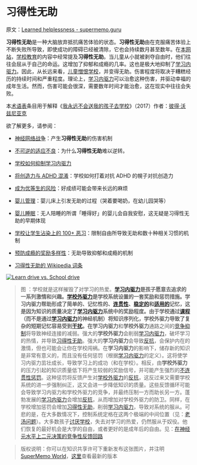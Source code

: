 # 习得性无助

原文：[Learned helplessness - supermemo.guru](https://supermemo.guru/wiki/Learned_helplessness)

**习得性无助**是一种大脑放弃抵抗痛苦体验的状态。**习得性无助**由在克服痛苦体验上不断失败所导致，即使成功的障碍已经被清除，它也会持续数月甚至数年。在[本网站](https://supermemo.guru/wiki/this_site)，[学校教育](https://supermemo.guru/wiki/schooling)的内容中经常提及**习得性无助**。当儿童从小就被剥夺自由时，他们往往会屈从于自己的命运。这增加了抑郁和成瘾的几率。这也是极大地抑制了[学习内驱力](https://supermemo.guru/wiki/learn_drive)。因此，从长远来看，[儿童憎恨学校](https://supermemo.guru/wiki/Why_kids_hate_school)，并变得无助。伤害程度将取决于糟糕经历的持续时间和严重程度。理论上，[学习内驱力](https://supermemo.guru/wiki/Learn_drive)可以治愈这种伤害，并驱动幸福的成年生活。然而，伤害可能会很深，需要数年时间才能治愈，这在现实中往往会失败。

本[术语表](https://supermemo.guru/wiki/Glossary)条目用于解释《[我永远不会送我的孩子去学校](https://supermemo.guru/wiki/Problem_of_Schooling)》（2017）作者：[彼得·沃兹尼亚克](https://supermemo.guru/wiki/Piotr_Wozniak)

欲了解更多，请参阅：

- [神经网络战争](https://supermemo.guru/wiki/War_of_the_networks)：产生**习得性无助**的伤害机制

- [不可逆的适应不良](https://supermemo.guru/wiki/Irreversible_maladaptability)：为什么**习得性无助**难以逆转。

- [学校如何抑制学习内驱力](https://supermemo.guru/wiki/Schools_suppress_the_learn_drive)

- [将创造力与 ADHD 混淆](https://supermemo.guru/wiki/Confusing_creativity_with_ADHD)：学校如何打着对抗 ADHD 的幌子对抗创造力

- [成为优等生的风险](https://supermemo.guru/wiki/Dangers_of_being_a_Straight_A_student)：好成绩可能会带来长远的麻烦

- [婴儿管理](https://supermemo.guru/wiki/Baby_management)：婴儿床上引发无助的过程（哭着要喝奶，在幼儿园哭等）

- [婴儿睡眠](https://supermemo.guru/wiki/Baby_sleep)：无人陪睡的所谓「睡得好」的婴儿会自我安慰，这无疑是习得性无助的早期体现

- [学校让学生沾染上的 100+ 恶习](https://supermemo.guru/wiki/100_bad_habits_learned_at_school)：限制自由所导致无助和数十种相关习惯的机制

- [预防成瘾的奖励多样性](https://supermemo.guru/wiki/Reward_diversity_in_preventing_addictions)：无助导致抑郁和成瘾的机制

- [习得性无助的 Wikipedia 词条](https://en.wikipedia.org/wiki/Learned_helplessness)

[![Learn drive vs. School drive](https://supermemo.guru/images/thumb/2/27/Neural_competition_between_the_learn_drive_and_the_system_of_rewards_at_school.png/500px-Neural_competition_between_the_learn_drive_and_the_system_of_rewards_at_school.png)](https://supermemo.guru/wiki/File:Neural_competition_between_the_learn_drive_and_the_system_of_rewards_at_school.png)

> 图 ：学校就是这样摧毁了对学习的热爱。**[学习内驱力](https://supermemo.guru/wiki/Learn_drive)**是孩子愿意去追求的一系列激情和兴趣。**[学校外驱力](https://supermemo.guru/wiki/School_drive)**是学校系统设置的一套奖励和惩罚措施。**学习内驱力**帮助形成了简单的、记忆性的、[连贯性](https://supermemo.guru/wiki/Coherent)、[稳定的](https://supermemo.guru/wiki/Stable)和[适用的](https://supermemo.guru/wiki/Applicable)记忆，这是因为知识的质量决定了[学习内驱力](https://supermemo.guru/wiki/Learn_drive)系统中的奖励程度。由于学校通过[课程](https://supermemo.guru/wiki/Curriculum)（而不是通过[学习内驱力](https://supermemo.guru/wiki/Learn_drive)的神经机制）将知识序列化，**学校外驱力**导致了复杂的短期记忆容易受到[干扰](https://supermemo.guru/wiki/Interference)。在**学习内驱力**和**学校外驱力**通路之间的[竞争抑制](https://supermemo.guru/wiki/War_of_the_networks)将导致神经连接的减弱。强大的**学校外驱力**会削弱[学习内驱力](https://supermemo.guru/wiki/Learn_drive)，破坏学习的热情，并导致[习得性无助](https://supermemo.guru/wiki/Learned_helplessness)。强大的**学习内驱力**会导致[反抗](https://supermemo.guru/wiki/Resistance)，会保护内在的激情，但也可能会让你在学校闯祸。在**学习内驱力**的影响下，储存新的知识是非常有意义的，而且没有任何惩罚（根据[学习内驱力](https://supermemo.guru/wiki/Learn_drive)的定义）。这将使学习内驱力茁壮成长，导致学习上的成功（和在学校）。相反，由**学校外驱力**的压力引起的知识质量低下将产生较弱的奖励信号，并可能产生强烈的[不连贯性惩罚](https://supermemo.guru/wiki/Incoherence_penalty)。这种惩罚将反馈产生对[学校外驱力](https://supermemo.guru/wiki/School_drive)的[反抗](https://supermemo.guru/wiki/Resistance)，这反过来又需要学校系统的进一步强制纠正，这又会进一步降低知识的质量。这些反馈循环可能会导致学习内驱力和学校外驱力的竞争，并最终压制一方而助长另一方。蓬勃发展的[学习内驱力](https://supermemo.guru/wiki/Learn_drive)会增加[反抗](https://supermemo.guru/wiki/Resistance)，从而增加对学校外驱力的防卫。同样，在学校增加惩罚会增加[习得性无助](https://supermemo.guru/wiki/Learned_helplessness)，削弱[学习内驱力](https://supermemo.guru/wiki/Learn_drive)，导致对系统的服从。可悲的是，在大多数情况下，控制系统定格在这两个极端的中间位置（见：[老汤问题](https://supermemo.guru/wiki/Old_soup_problem)）。大多数孩子[讨厌学校](https://supermemo.guru/wiki/Why_kids_hate_school%3F)，失去对学习的热爱，仍然服从于奴役。他们恢复的最好机会是大学的自由，或者更好的是成年后的自由。见：[在神经元水平上二元决策的竞争性反馈回路](https://supermemo.guru/wiki/Competitive_feedback_loops_in_binary_decision_making_at_neuronal_level)

> 版权说明：你可以在知识共享许可下重新发布这张图片，并注明 [SuperMemo World](https://supermemo.guru/wiki/SuperMemo_World)，[这里](https://supermemo.guru/wiki/File:Neural_competition_between_the_learn_drive_and_the_system_of_rewards_at_school.png)查看最新的版本